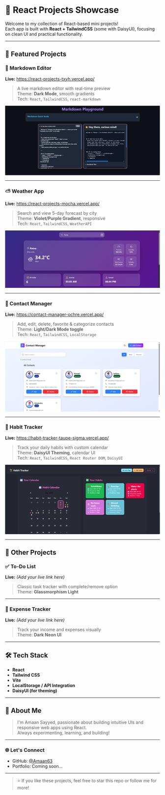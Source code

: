 # 🚀 React Projects Showcase

Welcome to my collection of React-based mini projects!  
Each app is built with **React + TailwindCSS** (some with DaisyUI), focusing on clean UI and practical functionality.

---

## 🌟 Featured Projects

### 📝 Markdown Editor

**Live:** https://react-projects-txyh.vercel.app/

> A live markdown editor with real-time preview  
> Theme: **Dark Mode**, smooth gradients  
> Tech: `React`, `TailwindCSS`, `react-markdown`

![Markdown Editor](/Markdown-Editor/Output/Main.png)

---

### ⛅ Weather App

**Live:** https://react-projects-mocha.vercel.app/

> Search and view 5-day forecast by city  
> Theme: **Violet/Purple Gradient**, responsive  
> Tech: `React`, `TailwindCSS`, `WeatherAPI`

![Weather App](/Weather-App/Output/Main.png)

---

### 📇 Contact Manager

**Live:** https://contact-manager-ochre.vercel.app/

> Add, edit, delete, favorite & categorize contacts  
> Theme: **Light/Dark Mode toggle**  
> Tech: `React`, `TailwindCSS`, `LocalStorage`

![Contact Manager](/Contact-Manager/Output/Main.png)

---

### 📆 Habit Tracker

**Live:** https://habit-tracker-taupe-sigma.vercel.app/

> Track your daily habits with custom calendar  
> Theme: **DaisyUI Theming**, calendar UI  
> Tech: `React`, `TailwindCSS`, `React Router DOM`, `DaisyUI`

![Habit Tracker](/Habit-Tracker/Output/Main.png)

---

## 🧩 Other Projects

### ✅ To-Do List

**Live:** _(Add your live link here)_

> Classic task tracker with complete/remove option  
> Theme: **Glassmorphism Light**

---

### 💸 Expense Tracker

**Live:** _(Add your live link here)_

> Track your income and expenses visually  
> Theme: **Dark Neon UI**

---

## 🛠️ Tech Stack

- **React**
- **Tailwind CSS**
- **Vite**
- **LocalStorage / API Integration**
- **DaisyUI (for theming)**

---

## 📌 About Me

> I'm Amaan Sayyed, passionate about building intuitive UIs and responsive web apps using React.  
> Always experimenting, learning, and building!

---

### 🌐 Let's Connect

- GitHub: [@Amaan63](https://github.com/Amaan63)
- Portfolio: Coming soon...

---

> ⭐ If you like these projects, feel free to star this repo or follow me for more!
